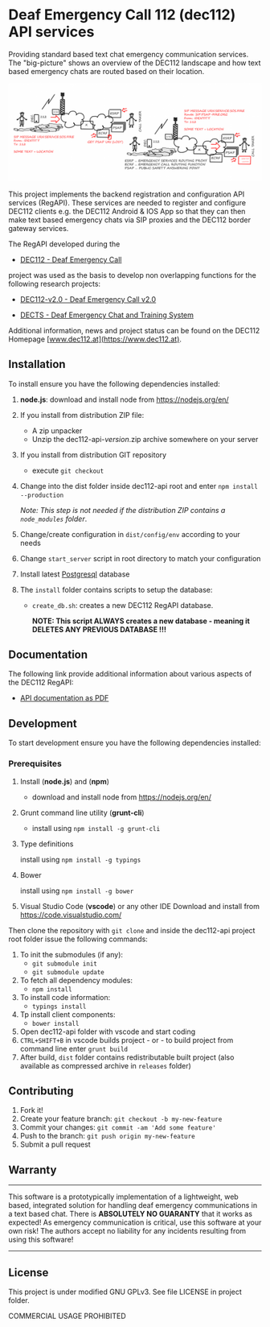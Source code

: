 # Deaf Emergency Call 112 (dec112) API services

Providing standard based text chat emergency communication services.
The "big-picture" shows an overview of the DEC112 landscape and how
text based emergency chats are routed based on their location.

![x](docs/graphics/dec112-overview.png)

This project implements the backend registration and configuration API services
(RegAPI). These services are needed to register and configure DEC112 clients
e.g. the DEC112 Android & IOS App so that they can then make text based 
emergency chats via SIP proxies and the DEC112 border gateway services.

The RegAPI developed during the

* [DEC112 - Deaf Emergency Call](https://www.netidee.at/dec112)

project was used as the basis to develop non overlapping
functions for the following research projects:

* [DEC112-v2.0 - Deaf Emergency Call v2.0](https://www.netidee.at/dec112-20)

* [DECTS - Deaf Emergency Chat and Training System](https://www.dec112.at/dects/)

Additional information, news and project status can be found on the DEC112 Homepage [www.dec112.at](https://www.dec112.at).

## Installation
To install ensure you have the following dependencies installed:

1. **node.js**:
   download and install node from https://nodejs.org/en/

2. If you install from distribution ZIP file:
    * A zip unpacker
    * Unzip the dec112-api-*version*.zip archive somewhere on your server

3. If you install from distribution GIT repository
    * execute `git checkout`

4. Change into the dist folder inside dec112-api root and enter
   `npm install --production`

   *Note: This step is not needed if the distribution ZIP contains a `node_modules` folder*.

5. Change/create configuration in `dist/config/env` according to your needs

6. Change `start_server` script in root directory to match your configuration

7. Install latest [Postgresql](https://www.postgresql.org/) database

8. The `install` folder contains scripts to setup the database:
   * `create_db.sh`: creates a new DEC112 RegAPI database.

      **NOTE: This script ALWAYS creates a new database - meaning it DELETES ANY PREVIOUS DATABASE !!!**

## Documentation
The following link provide additional information about various aspects of the DEC112 RegAPI:

* [API documentation as PDF](docs/dec112-reg-api.pdf)

## Development
To start development ensure you have the following dependencies installed:

### Prerequisites
1. Install (**node.js**) and (**npm**)
   * download and install node from https://nodejs.org/en/

2. Grunt command line utility (**grunt-cli**)
   * install using `npm install -g grunt-cli`

3. Type definitions

   install using `npm install -g typings`

4. Bower

   install using `npm install -g bower`

5. Visual Studio Code (**vscode**) or any other IDE
   Download and install from https://code.visualstudio.com/

Then clone the repository with `git clone` and inside the
dec112-api project root folder issue the following commands:

1. To init the submodules (if any):
   * `git submodule init`
   * `git submodule update`
2. To fetch all dependency modules:
   * `npm install`
3. To install code information:
   * `typings install`
4. Tp install client components:
   * `bower install`
5. Open dec112-api folder with vscode and start coding
6. `CTRL+SHIFT+B` in vscode builds project - or -
   to build project from command line enter `grunt build`
7. After build, `dist` folder contains redistributable built project
   (also available as compressed archive in `releases` folder)

## Contributing
1. Fork it!
2. Create your feature branch: `git checkout -b my-new-feature`
3. Commit your changes: `git commit -am 'Add some feature'`
4. Push to the branch: `git push origin my-new-feature`
5. Submit a pull request

## Warranty
---

This software is a prototypically implementation of a lightweight,
web based, integrated solution for handling deaf emergency
communications in a text based chat. There is **ABSOLUTELY NO
GUARANTY** that it works as expected! As emergency communication is
critical, use this software at your own risk! The authors accept no
liability for any incidents resulting from using this software!

---

## License
This project is under modified GNU GPLv3.
See file LICENSE in project folder.

COMMERCIAL USAGE PROHIBITED
